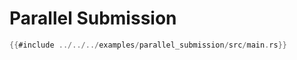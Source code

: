 # Parallel Submission

<!-- langtabs-start -->
```rust
{{#include ../../../examples/parallel_submission/src/main.rs}}
```
<!-- langtabs-end -->
